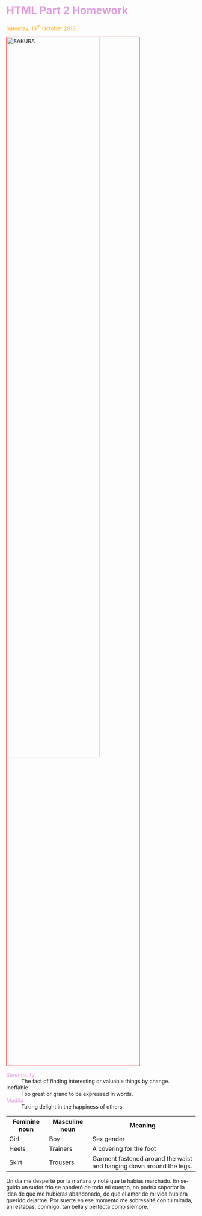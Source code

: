 
<h1 style="color:plum;">HTML Part 2 Homework</h1>
<p style="color:orange;">Saturday, 13<sup>th</sup> October 2018</p>

<a href="https://upload.wikimedia.org/wikipedia/commons/3/3a/2007_Sakura_of_Fukushima-e_007_rotated.jpg" title="view Image Source">
<img style="width:70%;border:1px solid red;"      
src="https://upload.wikimedia.org/wikipedia/commons/3/3a/2007_Sakura_of_Fukushima-e_007_rotated.jpg" alt="SAKURA">
</a>

<dl>
<dt style="color:plum;">Serendipity</dt>
<dd>The fact of finding interesting or valuable things by change.</dd
<dt style="color:plum;">Ineffable</dt>  
<dd>Too great or grand to be expressed in words.</dd>
<dt style="color:plum;">Mudita</dt>  
<dd>Taking delight in the happiness of others.</dd></dl>   

<table>
                                                                                                                              <tr><th>Feminine noun </th><th>Masculine noun </th><th>Meaning</th></tr>
                                                                                                                              <tr><td> Girl </td><td> Boy </td><td> Sex gender</td></tr>
<tr><td> Heels </td><td> Trainers </td><td> A covering for the foot </td></tr>
<tr><td> Skirt </td><td> Trousers </td><td>Garment fastened around the waist and hanging down around the legs.</td></tr>
</table>
<p lang="es">Un día me desperté por la mañana y noté que te habías marchado. En seguida un sudor frío se apoderó de todo mi cuerpo, no podría soportar la idea de que me hubieras abandonado, de que el amor de mi vida hubiera querido dejarme. Por suerte en ese momento me sobresalté con tu mirada, ahí estabas, conmigo, tan bella y perfecta como siempre.</p>
 

